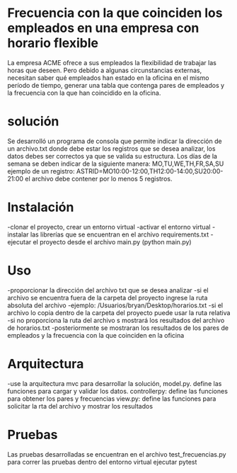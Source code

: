 # Frecuencia con la que coinciden los empleados en una empresa con horario flexible
La empresa ACME ofrece a sus empleados la flexibilidad de trabajar las horas que deseen. Pero debido a algunas circunstancias externas, necesitan saber qué empleados han estado en la oficina en el mismo período de tiempo, generar una tabla que contenga pares de empleados y la frecuencia con la que han coincidido en la oficina.

# solución
Se desarrolló un programa de consola que permite indicar la dirección de un archivo.txt donde debe estar los registros que se desea analizar, los datos debes ser correctos ya que se valida su estructura.
Los días de la semana se deben indicar de la siguiente manera: MO,TU,WE,TH,FR,SA,SU
ejemplo de un registro: ASTRID=MO10:00-12:00,TH12:00-14:00,SU20:00-21:00
el archivo debe contener por lo menos 5 registros.

# Instalación
-clonar el proyecto, crear un entorno virtual
-activar el entorno virtual 
-instalar las librerías que se encuentran en el archivo requirements.txt
-ejecutar el proyecto desde el archivo main.py (python main.py)

# Uso
-proporcionar la dirección del archivo txt que se desea analizar 
-si el archivo se encuentra fuera de la carpeta del proyecto ingrese la ruta absoluta del archivo
-ejemplo: /Usuarios/bryan/Desktop/horarios.txt
-si el archivo lo copia dentro de la carpeta del proyecto puede usar la ruta relativa 
-si no proporciona la ruta del archivo s mostrará los resultados del archivo de horarios.txt
-posteriormente se mostraran los resultados de los pares de empleados y la frecuencia con la que coinciden en la oficina

# Arquitectura
-use la arquitectura mvc para desarrollar la solución, 
model.py. define las funciones para cargar y validar los datos.
controllerpy: define las funciones para obtener los pares y frecuencias 
view.py: define las funciones para solicitar la rta del archivo y mostrar los resultados 

# Pruebas
Las pruebas desarrolladas se encuentran en el archivo test_frecuencias.py para correr las pruebas dentro del entorno virtual ejecutar pytest
